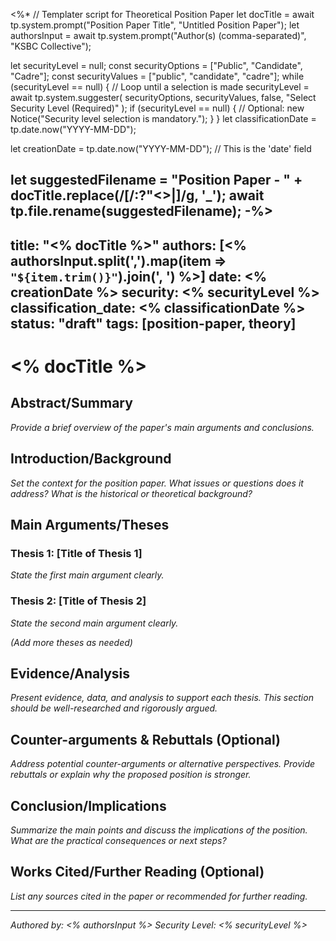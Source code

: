 <%*
// Templater script for Theoretical Position Paper
let docTitle = await tp.system.prompt("Position Paper Title", "Untitled Position Paper");
let authorsInput = await tp.system.prompt("Author(s) (comma-separated)", "KSBC Collective");

let securityLevel = null;
const securityOptions = ["Public", "Candidate", "Cadre"];
const securityValues = ["public", "candidate", "cadre"];
while (securityLevel == null) { // Loop until a selection is made
    securityLevel = await tp.system.suggester(
        securityOptions, 
        securityValues, 
        false, 
        "Select Security Level (Required)"
    );
    if (securityLevel == null) {
        // Optional: new Notice("Security level selection is mandatory.");
    }
}
let classificationDate = tp.date.now("YYYY-MM-DD");

let creationDate = tp.date.now("YYYY-MM-DD"); // This is the 'date' field

let suggestedFilename = "Position Paper - " + docTitle.replace(/[\/:?"<>|]/g, '_');
await tp.file.rename(suggestedFilename);
-%>
---
title: "<% docTitle %>"
authors: [<% authorsInput.split(',').map(item => `"${item.trim()}"`).join(', ') %>]
date: <% creationDate %>
security: <% securityLevel %>
classification_date: <% classificationDate %>
status: "draft"
tags: [position-paper, theory]
---

# <% docTitle %>

## Abstract/Summary

*Provide a brief overview of the paper's main arguments and conclusions.*

## Introduction/Background

*Set the context for the position paper. What issues or questions does it address? What is the historical or theoretical background?*

## Main Arguments/Theses

### Thesis 1: [Title of Thesis 1]
*State the first main argument clearly.*

### Thesis 2: [Title of Thesis 2]
*State the second main argument clearly.*

*(Add more theses as needed)*

## Evidence/Analysis

*Present evidence, data, and analysis to support each thesis. This section should be well-researched and rigorously argued.*

## Counter-arguments & Rebuttals (Optional)

*Address potential counter-arguments or alternative perspectives. Provide rebuttals or explain why the proposed position is stronger.*

## Conclusion/Implications

*Summarize the main points and discuss the implications of the position. What are the practical consequences or next steps?*

## Works Cited/Further Reading (Optional)

*List any sources cited in the paper or recommended for further reading.*

---
*Authored by: <% authorsInput %>*
*Security Level: <% securityLevel %>*
